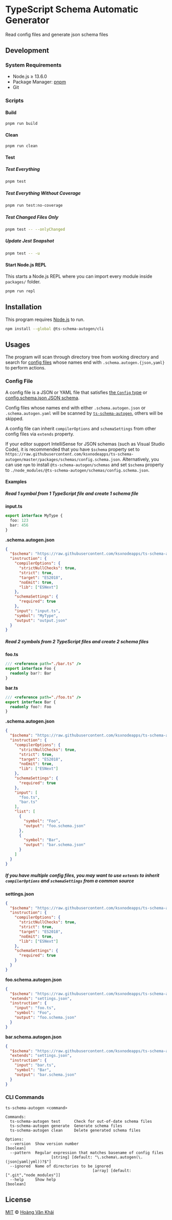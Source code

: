 # TypeScript Schema Automatic Generator

Read config files and generate json schema files

## Development

### System Requirements

* Node.js ≥ 13.6.0
* Package Manager: [pnpm](https://pnpm.js.org/)
* Git

### Scripts

#### Build

```sh
pnpm run build
```

#### Clean

```sh
pnpm run clean
```

#### Test

##### Test Everything

```sh
pnpm test
```

##### Test Everything Without Coverage

```sh
pnpm run test:no-coverage
```

##### Test Changed Files Only

```sh
pnpm test -- --onlyChanged
```

##### Update Jest Snapshot

```sh
pnpm test -- -u
```

#### Start Node.js REPL

This starts a Node.js REPL where you can import every module inside `packages/` folder.

```sh
pnpm run repl
```

## Installation

This program requires [Node.js](https://nodejs.org) to run.

```sh
npm install --global @ts-schema-autogen/cli
```

## Usages

The program will scan through directory tree from working directory and search for [config files](#config-file) whose names end with `.schema.autogen.{json,yaml}` to perform actions.

### Config File

A config file is a JSON or YAML file that satisfies [the `Config` type](https://github.com/ksxnodeapps/ts-schema-autogen/blob/master/packages/types/types.ts#L72-L77) or [config.schema.json JSON schema](https://raw.githubusercontent.com/ksxnodeapps/ts-schema-autogen/master/packages/schemas/config.schema.json).

Config files whose names end with either `.schema.autogen.json` or `.schema.autogen.yaml` will be scanned by [`ts-schema-autogen`](cli-commands), others will be skipped.

A config file can inherit `compilerOptions` and `schemaSettings` from other config files via `extends` property.

If your editor support IntelliSense for JSON schemas (such as Visual Studio Code), it is recommended that you have `$schema` property set to `https://raw.githubusercontent.com/ksxnodeapps/ts-schema-autogen/master/packages/schemas/config.schema.json`. Alternatively, you can use `npm` to install `@ts-schema-autogen/schemas` and set `$schema` property to `./node_modules/@ts-schema-autogen/schemas/config.schema.json`.

#### Examples

##### Read 1 symbol from 1 TypeScript file and create 1 schema file

**input.ts**

```typescript
export interface MyType {
  foo: 123
  bar: 456
}
```

**.schema.autogen.json**

```json
{
  "$schema": "https://raw.githubusercontent.com/ksxnodeapps/ts-schema-autogen/master/packages/schemas/config.schema.json",
  "instruction": {
    "compilerOptions": {
      "strictNullChecks": true,
      "strict": true,
      "target": "ES2018",
      "noEmit": true,
      "lib": ["ESNext"]
    },
    "schemaSettings": {
      "required": true
    },
    "input": "input.ts",
    "symbol": "MyType",
    "output": "output.json"
  }
}
```

##### Read 2 symbols from 2 TypeScript files and create 2 schema files

**foo.ts**

```typescript
/// <reference path="./bar.ts" />
export interface Foo {
  readonly bar?: Bar
}
```

**bar.ts**

```typescript
/// <reference path="./foo.ts" />
export interface Bar {
  readonly foo?: Foo
}
```

**.schema.autogen.json**

```json
{
  "$schema": "https://raw.githubusercontent.com/ksxnodeapps/ts-schema-autogen/master/packages/schemas/config.schema.json",
  "instruction": {
    "compilerOptions": {
      "strictNullChecks": true,
      "strict": true,
      "target": "ES2018",
      "noEmit": true,
      "lib": ["ESNext"]
    },
    "schemaSettings": {
      "required": true
    },
    "input": [
      "foo.ts",
      "bar.ts"
    ],
    "list": [
      {
        "symbol": "Foo",
        "output": "foo.schema.json"
      },
      {
        "symbol": "Bar",
        "output": "bar.schema.json"
      }
    ]
  }
}
```

##### If you have multiple config files, you may want to use `extends` to inherit `compilerOptions` and `schemaSettings` from a common source

**settings.json**

```json
{
  "$schema": "https://raw.githubusercontent.com/ksxnodeapps/ts-schema-autogen/master/packages/schemas/config.schema.json",
  "instruction": {
    "compilerOptions": {
      "strictNullChecks": true,
      "strict": true,
      "target": "ES2018",
      "noEmit": true,
      "lib": ["ESNext"]
    },
    "schemaSettings": {
      "required": true
    }
  }
}
```

**foo.schema.autogen.json**

```json
{
  "$schema": "https://raw.githubusercontent.com/ksxnodeapps/ts-schema-autogen/master/packages/schemas/config.schema.json",
  "extends": "settings.json",
  "instruction": {
    "input": "foo.ts",
    "symbol": "Foo",
    "output": "foo.schema.json"
  }
}
```

**bar.schema.autogen.json**

```json
{
  "$schema": "https://raw.githubusercontent.com/ksxnodeapps/ts-schema-autogen/master/packages/schemas/config.schema.json",
  "extends": "settings.json",
  "instruction": {
    "input": "bar.ts",
    "symbol": "Bar",
    "output": "bar.schema.json"
  }
}
```

### CLI Commands

```
ts-schema-autogen <command>

Commands:
  ts-schema-autogen test      Check for out-of-date schema files
  ts-schema-autogen generate  Generate schema files
  ts-schema-autogen clean     Delete generated schema files

Options:
  --version  Show version number                                       [boolean]
  --pattern  Regular expression that matches basename of config files
                    [string] [default: "\.schema\.autogen(\.(json|yaml|yml))?$"]
  --ignored  Name of directories to be ignored
                                      [array] [default: [".git","node_modules"]]
  --help     Show help                                                 [boolean]
```

## License

[MIT](https://git.io/Jvntb) © [Hoàng Văn Khải](https://github.com/KSXGitHub)
